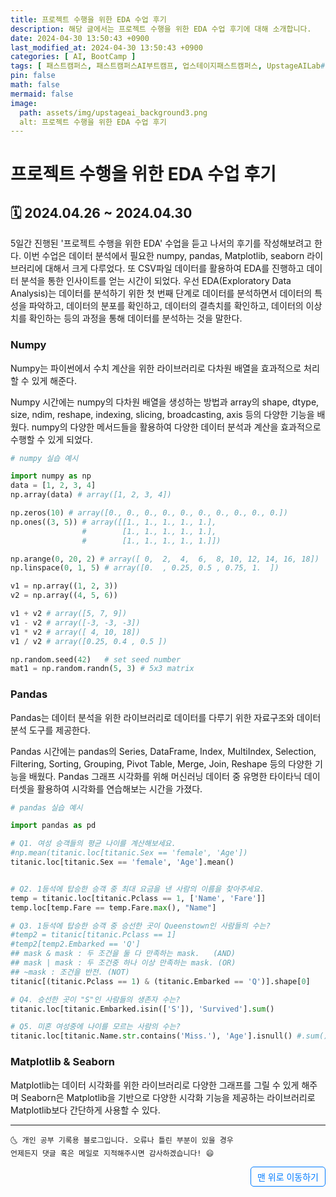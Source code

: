 ```yaml
---
title: 프로젝트 수행을 위한 EDA 수업 후기
description: 해당 글에서는 프로젝트 수행을 위한 EDA 수업 후기에 대해 소개합니다.
date: 2024-04-30 13:50:43 +0900
last_modified_at: 2024-04-30 13:50:43 +0900
categories: [ AI, BootCamp ]
tags: [ 패스트캠퍼스, 패스트캠퍼스AI부트캠프, 업스테이지패스트캠퍼스, UpstageAILab#국비지원, 패스트캠퍼스업스테이지에이아이랩, 패스트캠퍼스업스테이지부트캠프 ]
pin: false
math: false
mermaid: false
image:
  path: assets/img/upstageai_background3.png
  alt: 프로젝트 수행을 위한 EDA 수업 후기
---
```


# 프로젝트 수행을 위한 EDA 수업 후기

## 🗓️ 2024.04.26 ~ 2024.04.30
5일간 진행된 '프로젝트 수행을 위한 EDA' 수업을 듣고 나서의 후기를 작성해보려고 한다. 이번 수업은 데이터 분석에서 필요한 numpy, pandas, Matplotlib, seaborn 라이브러리에 대해서 크게 다루었다. 또 CSV파일 데이터를 활용하여 EDA를 진행하고 데이터 분석을 통한 인사이트를 얻는 시간이 되었다. 우선 EDA(Exploratory Data Analysis)는 데이터를 분석하기 위한 첫 번째 단계로 데이터를 분석하면서 데이터의 특성을 파악하고, 데이터의 분포를 확인하고, 데이터의 결측치를 확인하고, 데이터의 이상치를 확인하는 등의 과정을 통해 데이터를 분석하는 것을 말한다.

### Numpy
Numpy는 파이썬에서 수치 계산을 위한 라이브러리로 다차원 배열을 효과적으로 처리할 수 있게 해준다.

Numpy 시간에는 numpy의 다차원 배열을 생성하는 방법과 array의 shape, dtype, size, ndim, reshape, indexing, slicing, broadcasting, axis 등의 다양한 기능을 배웠다. numpy의 다양한 메서드들을 활용하여 다양한 데이터 분석과 계산을 효과적으로 수행할 수 있게 되었다.

```python
# numpy 실습 예시

import numpy as np
data = [1, 2, 3, 4]
np.array(data) # array([1, 2, 3, 4])

np.zeros(10) # array([0., 0., 0., 0., 0., 0., 0., 0., 0., 0.])
np.ones((3, 5)) # array([[1., 1., 1., 1., 1.],
                #        [1., 1., 1., 1., 1.],
                #        [1., 1., 1., 1., 1.]])

np.arange(0, 20, 2) # array([ 0,  2,  4,  6,  8, 10, 12, 14, 16, 18])
np.linspace(0, 1, 5) # array([0.  , 0.25, 0.5 , 0.75, 1.  ])

v1 = np.array((1, 2, 3))
v2 = np.array((4, 5, 6))

v1 + v2 # array([5, 7, 9])
v1 - v2 # array([-3, -3, -3])
v1 * v2 # array([ 4, 10, 18])
v1 / v2 # array([0.25, 0.4 , 0.5 ])

np.random.seed(42)   # set seed number
mat1 = np.random.randn(5, 3) # 5x3 matrix
```

### Pandas
Pandas는 데이터 분석을 위한 라이브러리로 데이터를 다루기 위한 자료구조와 데이터 분석 도구를 제공한다. 

Pandas 시간에는 pandas의 Series, DataFrame, Index, MultiIndex, Selection, Filtering, Sorting, Grouping, Pivot Table, Merge, Join, Reshape 등의 다양한 기능을 배웠다. Pandas 그래프 시각화를 위해 머신러닝 데이터 중 유명한 타이타닉 데이터셋을 활용하여 시각화를 연습해보는 시간을 가졌다.

```python
# pandas 실습 예시

import pandas as pd

# Q1. 여성 승객들의 평균 나이를 계산해보세요.
#np.mean(titanic.loc[titanic.Sex == 'female', 'Age'])
titanic.loc[titanic.Sex == 'female', 'Age'].mean()


# Q2. 1등석에 탑승한 승객 중 최대 요금을 낸 사람의 이름을 찾아주세요.
temp = titanic.loc[titanic.Pclass == 1, ['Name', 'Fare']]
temp.loc[temp.Fare == temp.Fare.max(), "Name"]

# Q3. 1등석에 탑승한 승객 중 승선한 곳이 Queenstown인 사람들의 수는?
#temp2 = titanic[titanic.Pclass == 1]
#temp2[temp2.Embarked == 'Q']
## mask & mask : 두 조건을 둘 다 만족하는 mask.   (AND)
## mask | mask : 두 조건중 하나 이상 만족하는 mask. (OR)
## ~mask : 조건을 반전. (NOT)
titanic[(titanic.Pclass == 1) & (titanic.Embarked == 'Q')].shape[0]

# Q4. 승선한 곳이 "S"인 사람들의 생존자 수는?
titanic.loc[titanic.Embarked.isin(['S']), 'Survived'].sum()

# Q5. 미혼 여성중에 나이를 모르는 사람의 수는?
titanic.loc[titanic.Name.str.contains('Miss.'), 'Age'].isnull() #.sum()
```

### Matplotlib & Seaborn
Matplotlib는 데이터 시각화를 위한 라이브러리로 다양한 그래프를 그릴 수 있게 해주며 Seaborn은 Matplotlib을 기반으로 다양한 시각화 기능을 제공하는 라이브러리로 Matplotlib보다 간단하게 사용할 수 있다.

***
    🌜 개인 공부 기록용 블로그입니다. 오류나 틀린 부분이 있을 경우 
    언제든지 댓글 혹은 메일로 지적해주시면 감사하겠습니다! 😄


<a href="#" style="display: inline-block; padding: 5px 10px; color: #007bff; text-decoration: none; border: 0.5px solid #007bff; border-radius: 5px; float: right;">맨 위로 이동하기</a>